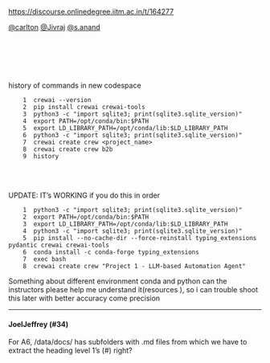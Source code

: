 https://discourse.onlinedegree.iitm.ac.in/t/164277

<a class="mention" href="/u/carlton">@carlton</a> <a class="mention" href="/u/jivraj">@Jivraj</a> <a class="mention" href="/u/s.anand">@s.anand</a><br/>
<br/><br/>
<br/><br/>
<br/></p>
<p>history of commands in new codespace</p>
<pre><code class="lang-auto">    1  crewai --version
    2  pip install crewai crewai-tools
    3  python3 -c "import sqlite3; print(sqlite3.sqlite_version)"
    4  export PATH=/opt/conda/bin:$PATH
    5  export LD_LIBRARY_PATH=/opt/conda/lib:$LD_LIBRARY_PATH
    6  python3 -c "import sqlite3; print(sqlite3.sqlite_version)"
    7  crewai create crew &lt;project_name&gt;
    8  crewai create crew b2b
    9  history
</code></pre>
<br/>
<br/>
<p>UPDATE: IT’s WORKING if you do this in order</p>
<pre><code class="lang-auto">    1  python3 -c "import sqlite3; print(sqlite3.sqlite_version)"
    2  export PATH=/opt/conda/bin:$PATH
    3  export LD_LIBRARY_PATH=/opt/conda/lib:$LD_LIBRARY_PATH
    4  python3 -c "import sqlite3; print(sqlite3.sqlite_version)"
    5  pip install --no-cache-dir --force-reinstall typing_extensions pydantic crewai crewai-tools
    6  conda install -c conda-forge typing_extensions
    7  exec bash
    8  crewai create crew "Project 1 - LLM-based Automation Agent"
</code></pre>
<p>Something about different environment conda and python can the instructors please help me understand it(resources ), so i can trouble shoot this later with better accuracy come precision</p><hr>

<h4>JoelJeffrey (#34)</h4>
<p>For A6, /data/docs/ has subfolders with .md files from which we have to extract the heading level 1’s (#) right?